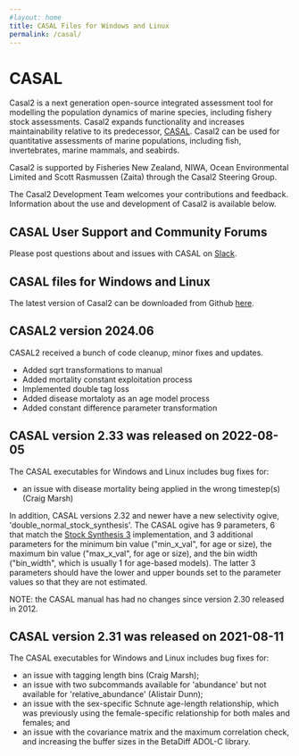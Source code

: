```yaml
---
#layout: home
title: CASAL Files for Windows and Linux
permalink: /casal/
---
```


# CASAL

Casal2 is a next generation open-source integrated assessment tool for modelling the population dynamics of marine species, including fishery stock assessments. Casal2 expands functionality and increases maintainability relative to its predecessor, [CASAL](https://niwa.co.nz/fisheries/tools-resources/casal). Casal2 can be used for quantitative assessments of marine populations, including fish, invertebrates, marine mammals, and seabirds.

Casal2 is supported by Fisheries New Zealand, NIWA, Ocean Environmental Limited and Scott Rasmussen (Zaita) through the Casal2 Steering Group.

The Casal2 Development Team welcomes your contributions and feedback. Information about the use and development of Casal2 is available below.

## CASAL User Support and Community Forums

Please post questions about and issues with CASAL on [Slack](https://join.slack.com/t/casal2workspace/shared_invite/zt-2ko29a60h-jJpdINxi4OSb~tVNe0nRrQ).

## CASAL files for Windows and Linux

The latest version of Casal2 can be downloaded from Github [here](https://github.com/Casal2/CASAL2/releases).

## CASAL2 version 2024.06

CASAL2 received a bunch of code cleanup, minor fixes and updates.
- Added sqrt transformations to manual
- Added mortality constant exploitation process
- Implemented double tag loss
- Added disease mortaloty as an age model process
- Added constant difference parameter transformation

## CASAL version 2.33 was released on 2022-08-05

The CASAL executables for Windows and Linux includes bug fixes for:
- an issue with disease mortality being applied in the wrong timestep(s) (Craig Marsh)

In addition, CASAL versions 2.32 and newer have a new selectivity ogive, 'double_normal_stock_synthesis'. The CASAL ogive has 9 parameters, 6 that match the [Stock Synthesis 3](https://vlab.noaa.gov/web/stock-synthesis) implementation, and 3 additional parameters for the minimum bin value ("min_x_val", for age or size), the maximum bin value ("max_x_val", for age or size), and the bin width ("bin_width", which is usually 1 for age-based models). The latter 3 parameters should have the lower and upper bounds set to the parameter values so that they are not estimated.

NOTE: the CASAL manual has had no changes since version 2.30 released in 2012.

## CASAL version 2.31 was released on 2021-08-11

The CASAL executables for Windows and Linux includes bug fixes for:
 - an issue with tagging length bins (Craig Marsh);
 - an issue with two subcommands available for 'abundance' but not available for 'relative_abundance' (Alistair Dunn);
 - an issue with the sex-specific Schnute age-length relationship, which was previously using the female-specific relationship for both males and females; and
 - an issue with the covariance matrix and the maximum correlation check, and increasing the buffer sizes in the BetaDiff ADOL-C library.

